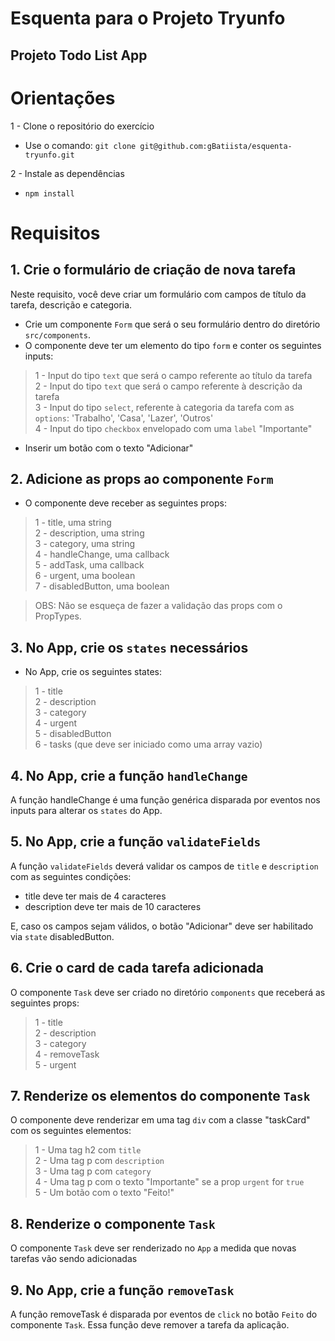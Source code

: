 # Esquenta para o Projeto Tryunfo #

## Projeto Todo List App ##


# Orientações # 
1 - Clone o repositório do exercício
- Use o comando: 
`
 git clone git@github.com:gBatiista/esquenta-tryunfo.git
`

2 - Instale as dependências
- `npm install`

# Requisitos #

## 1. Crie o formulário de criação de nova tarefa ##
Neste requisito, você deve criar um formulário com campos de título da tarefa, descrição e categoria.

- Crie um componente `Form` que será o seu formulário dentro  do diretório `src/components`.
- O componente deve ter um elemento do tipo `form` e conter os seguintes inputs:

> 1 - Input do tipo `text` que será o campo referente ao título da tarefa <br>
2 - Input do tipo `text` que será o campo referente à descrição da tarefa <br>
3 - Input do tipo `select`, referente à categoria da tarefa com as `options`: 'Trabalho', 'Casa', 'Lazer', 'Outros' <br>
4 - Input do tipo `checkbox` envelopado com uma `label` "Importante" <br>

- Inserir um botão com o texto "Adicionar"

## 2. Adicione as props ao componente `Form`
- O componente deve receber as seguintes props:
 > 1 - title, uma string<br>
   2 - description, uma string  <br>
   3 - category, uma string <br>
   4 - handleChange, uma callback <br>
   5 - addTask, uma callback <br>
   6 - urgent, uma boolean <br>
   7 - disabledButton, uma boolean <br>

> OBS: Não se esqueça de fazer a validação das props com o PropTypes.

## 3. No App, crie os `states` necessários
- No App, crie os seguintes states:
> 1 - title <br>
  2 - description <br>
  3 - category <br>
  4 - urgent <br>
  5 - disabledButton <br>
  6 - tasks (que deve ser iniciado como uma array vazio) <br> 

## 4. No App, crie a função `handleChange`
A função handleChange é uma função genérica disparada por eventos nos inputs para alterar os `states` do App.

## 5. No App, crie a função `validateFields`
A função `validateFields` deverá validar os campos de `title`  e `description` com as seguintes condições:
- title deve ter mais de 4 caracteres
- description deve ter mais de 10 caracteres

E, caso os campos sejam válidos, o botão "Adicionar" deve ser habilitado via `state` disabledButton.

## 6. Crie o card de cada tarefa adicionada
O componente `Task` deve ser criado no diretório `components` que receberá as seguintes props:
> 1 - title <br> 
2 - description <br> 
3 - category<br> 
4 - removeTask<br> 
5 - urgent<br> 

## 7. Renderize os elementos do componente `Task`
O componente deve renderizar em uma tag `div` com a classe "taskCard" com os seguintes elementos:
> 1 - Uma tag h2 com `title` <br> 
2 - Uma tag p com `description` <br> 
3 - Uma tag p  com `category`<br> 
4 - Uma tag p com o texto "Importante" se a prop `urgent` for `true`<br>
5 - Um botão com o texto "Feito!" <br>

## 8. Renderize o componente `Task`
O componente `Task` deve ser renderizado no `App` a medida que novas tarefas vão sendo adicionadas

## 9. No App, crie a função `removeTask`
A função removeTask é disparada por eventos de `click` no botão `Feito` do componente `Task`. Essa função deve remover a tarefa da aplicação.






